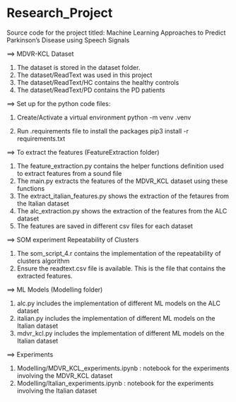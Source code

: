 # Research_Project

Source code for the project titled: Machine Learning Approaches to Predict Parkinson’s Disease using Speech Signals

==> MDVR-KCL Dataset
1. The dataset is stored in the dataset folder. 
2. The dataset/ReadText was used in this project
3. The dataset/ReadText/HC contains the healthy controls
4. The dataset/ReadText/PD contains the PD patients

==> Set up for the python code files:
1. Create/Activate a virtual environment
    python -m venv .venv

2. Run .requirements file to install the packages
    pip3 install -r requirements.txt

==> To extract the features (FeatureExtraction folder)
1. The feature_extraction.py contains the helper functions definition used to extract features from a sound file
2. The main.py extracts the features of the MDVR_KCL dataset using these functions
3. The extract_italian_features.py shows the extraction of the fetaures from the Italian dataset 
4. The alc_extraction.py shows the extraction of the features from the ALC dataset 
3. The features are saved in different csv files for each dataset

==> SOM experiment Repeatability of Clusters 
1. The som_script_4.r contains the implementation of the repeatability of clusters algorithm
2. Ensure the readtext.csv file is available. This is the file that contains the extracted features. 

==> ML Models (Modelling folder)
1. alc.py includes the implementation of different ML models on the ALC dataset
2. italian.py includes the implementation of different ML models on the Italian dataset
3. mdvr_kcl.py includes the implementation of different ML models on the Italian dataset

==> Experiments
1. Modelling/MDVR_KCL_experiments.ipynb : notebook for the experiments involving the MDVR_KCL dataset
2. Modelling/Italian_experiments.ipynb : notebook for the experiments involving the Italian dataset

